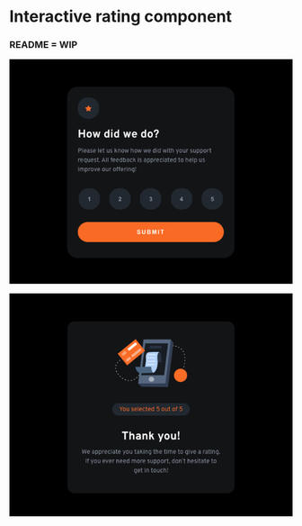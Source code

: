 # Interactive rating component

### README = WIP

![A screenshot of the app](https://github.com/russfraze/interactive-rating-component/blob/main/Screen%20Shot%202022-12-13%20at%203.16.54%20PM.png)

![A screenshot of the app](https://github.com/russfraze/interactive-rating-component/blob/main/Screen%20Shot%202022-12-13%20at%203.17.22%20PM.png)






